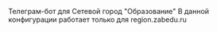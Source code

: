 Телеграм-бот для Сетевой город "Образование"
В данной конфигурации работает только для region.zabedu.ru
